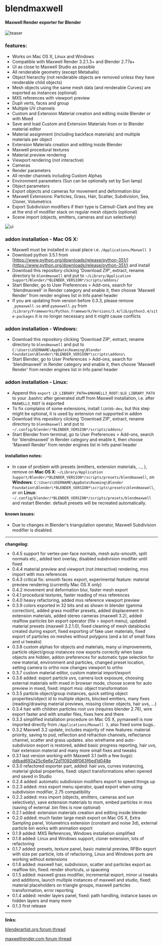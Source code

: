 # **blendmaxwell**
#### Maxwell Render exporter for Blender

![teaser](https://raw.githubusercontent.com/uhlik/bpy/master/x/bmr2.jpg)

### features:

* Works on Mac OS X, Linux and Windows
* Compatible with Maxwell Render 3.2.1.3+ and Blender 2.77a+
* UI as close to Maxwell Studio as possible
* All renderable geometry (except Metaballs)
* Object hierarchy (not renderable objects are removed unless they have renderable child objects)
* Mesh objects using the same mesh data (and renderable Curves) are exported as instances (optional)
* MXS references with viewport preview
* Dupli verts, faces and group
* Multiple UV channels
* Custom and Extension Material creation and editing inside Blender or with Mxed
* Save and load Custom and Extension Materials from or to Blender material editor
* Material assignment (including backface materials) and multiple materials per object
* Extension Materials creation and editing inside Blender
* Maxwell procedural textures
* Material preview rendering
* Viewport rendering (not interactive)
* Cameras
* Render parameters
* All render channels including Custom Alphas
* Environment parameters (Sun can be optionally set by Sun lamp)
* Object parameters
* Export objects and cameras for movement and deformation blur
* Maxwell Extensions: Particles, Grass, Hair, Scatter, Subdivision, Sea, Cloner, Volumetrics
* Export Subdivision modifiers if their type is Catmull-Clark and they are at the end of modifier stack on regular mesh objects (optional)
* Scene import (objects, emitters, cameras and sun selectively)

![ui](https://raw.githubusercontent.com/uhlik/bpy/master/x/bmr.png)

### addon installation - Mac OS X:

* Maxwell must be installed in usual place i.e. ```/Applications/Maxwell 3```
* Download python 3.5.1 from [https://www.python.org/downloads/release/python-351/](https://www.python.org/downloads/release/python-351/) and install
* Download this repository clicking 'Download ZIP', extract, rename directory to ```blendmaxwell``` and put to ```~/Library/Application Support/Blender/*BLENDER_VERSION*/scripts/addons/```
* Start Blender, go to User Preferences > Add-ons, search for 'blendmaxwell' in Render category and enable it, then choose 'Maxwell Render' from render engines list in Info panel header
* If you are updating from version before 0.3.3, please remove ```_pymaxwell.so``` and ```pymaxwell.py``` from ```/Library/Frameworks/Python.framework/Versions/3.4/lib/python3.4/site-packages``` it is no longer necessary and it might cause conflicts

### addon installation - Windows:

* Download this repository clicking 'Download ZIP', extract, rename directory to ```blendmaxwell``` and put to ```C:\Users\USERNAME\AppData\Roaming\Blender Foundation\Blender\*BLENDER_VERSION*\scripts\addons\```
* Start Blender, go to User Preferences > Add-ons, search for 'blendmaxwell' in Render category and enable it, then choose 'Maxwell Render' from render engines list in Info panel header

### addon installation - Linux:

* Append this ```export LD_LIBRARY_PATH=$MAXWELL3_ROOT:$LD_LIBRARY_PATH``` to your .bashrc after generated stuff from Maxwell installation, i.e. after ```MAXWELL3_ROOT``` is exported
* To fix complains of some extensions, install ```libtbb-dev```, but this step might be optional, it is used by extension not supported in addon
* Download this repository clicking 'Download ZIP', extract, rename directory to ```blendmaxwell``` and put to ```~/.config/blender/*BLENDER_VERSION*/scripts/addons/```
* Start Blender from terminal, go to User Preferences > Add-ons, search for 'blendmaxwell' in Render category and enable it, then choose 'Maxwell Render' from render engines list in Info panel header

#### installation notes:

* In case of problem with presets (emitters, extension materials, ..., ), remove on **Mac OS X**: ```~/Library/Application Support/Blender/*BLENDER_VERSION*/scripts/presets/blendmaxwell```, on **Windows**: ```C:\Users\USERNAME\AppData\Roaming\Blender Foundation\Blender\*BLENDER_VERSION*\scripts\presets\blendmaxwell```, or on **Linux**: ```~/.config/blender/*BLENDER_VERSION*/scripts/presets/blendmaxwell``` and restart Blender. default presets will be recreated automatically.

#### known issues:
* Due to changes in Blender's triangulation operator, Maxwell Subdivision modifier is disabled.


***

**changelog:**

* 0.4.5 support for vertex-per-face normals, mesh auto-smooth, split normals etc., added text overlay, disabled subdivision modifier until fixed
* 0.4.4 material preview and viewport (not interactive) rendering, mxs import with mxs references
* 0.4.3 critical fix: smooth faces export, experimental feature: material preview rendering (currently Mac OS X only)
* 0.4.2 movement and deformation blur, faster mesh export
* 0.4.1 procedural textures, faster reading of mxs references
* 0.4.0 heavy refactoring, added mxs reference viewport preview
* 0.3.9 colors exported in 32 bits and as shown in blender (gamma correction), added grass modifier presets, added displacement in extension materials, added stereo cameras (maxwell 3.2), added realflow particles bin export operator (file > export menu), updated material presets (maxwell 3.2.1.0), fixed cleaning of mesh datablocks created during export, fixed exporting of fake user materials, fixed export of particles on meshes without polygons (and a lot of small fixes and ui tweaks)
* 0.3.8 custom alphas for objects and materials, many ui improvements, particle object/group instances now exports correctly when base objects are hidden, addon preferences for automatic type selection for new material, environment and particles, changed preset location, setting camera to ortho now changes viewport to ortho
* 0.3.7 custom material editor, custom material import/export
* 0.3.6 added: export particle uvs, camera lock exposure, choosing external materials with mxed in browser mode, choose scene for auto preview in mxed, fixed: import mxs: object transformation
* 0.3.5 particle object/group instances, quick setting object properties/object id to multiple objects, blocked emitters, many fixes (reading/drawing material previews, missing cloner objects, hair uvs, ...)
* 0.3.4 hair with children particles root uvs (requires blender 2.76), wire export faster and with smaller files, fixes here and there
* 0.3.3 simplified installation procedure on Mac OS X, pymaxwell is now imported directly from ```/Applications/Maxwell 3```, also fixed some bugs..
* 0.3.2 Maxwell 3.2 update, includes majority of new features: material priority, saving to psd, reflection and refraction channels, reflectance channel, scatter and grass updates. also wireframe and auto-subdivision export is restored, added basic progress reporting, hair uvs, hair extension material and many more small fixes and tweaks
* 0.3.1 last version working with Maxwell 3.1 (with a few bugs): [ddbad692a25c6e6e72d11092d8f063f6ed1d048e](https://github.com/uhlik/blendmaxwell/tree/ddbad692a25c6e6e72d11092d8f063f6ed1d048e)
* 0.3.0 refactored exporter part, added: hair uvs, curves instancing, material global properties, fixed: object transformations when opened and saved in Studio
* 0.2.4 added: automatic subdivision modifiers export to speed things up
* 0.2.3 added: mxs export menu operator, quad export when using subdivision modifier, 2.75 compatibility
* 0.2.2 added: mxs import (objects, emitters, cameras and sun selectively), save extension materials to mxm, embed particles in mxs (saving of external .bin files is now optional)
* 0.2.1 added: extension materials creation and editing inside blender
* 0.2.0 added: much faster large mesh export on Mac OS X, Extra Sampling panel, Volumetrics extension (constant and noise 3d), external particle bin works with animation export
* 0.1.9 added: MXS References, Windows installation simplified
* 0.1.8 added: Linux and Windows support, cloner extension, lots of refactoring
* 0.1.7 added: presets, texture panel, basic material preview, RFBin export with size per particle, lots of refactoring, Linux and Windows ports are working without extensions
* 0.1.6 added: maxwell hair, subdivision, scatter and particles export as realflow bin, fixed: render shortcuts, ui spaceing
* 0.1.5 added: maxwell grass modifier, incremental export, minor ui tweaks and additions, launch multiple instances of maxwell and studio, fixed: material placeholders on triangle groups, maxwell particles transformation, error reporting
* 0.1.4 added: render layers panel, fixed: path handling, instance bases on hidden layers and many more
* 0.1.3 first release

***

**links:**

[blenderartist.org forum thread](http://blenderartists.org/forum/showthread.php?366067-Maxwell-Render-integration-for-Blender-%28different-one%29)

[maxwellrender.com forum thread](http://www.maxwellrender.com/forum/viewtopic.php?f=138&t=43385)
